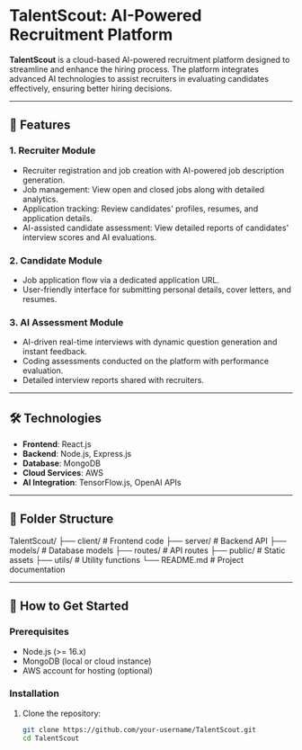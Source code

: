 # TalentScout: AI-Powered Recruitment Platform  

**TalentScout** is a cloud-based AI-powered recruitment platform designed to streamline and enhance the hiring process. The platform integrates advanced AI technologies to assist recruiters in evaluating candidates effectively, ensuring better hiring decisions.  

---

## 🚀 Features  

### 1. **Recruiter Module**  
- Recruiter registration and job creation with AI-powered job description generation.  
- Job management: View open and closed jobs along with detailed analytics.  
- Application tracking: Review candidates' profiles, resumes, and application details.  
- AI-assisted candidate assessment: View detailed reports of candidates' interview scores and AI evaluations.  

### 2. **Candidate Module**  
- Job application flow via a dedicated application URL.  
- User-friendly interface for submitting personal details, cover letters, and resumes.  

### 3. **AI Assessment Module**  
- AI-driven real-time interviews with dynamic question generation and instant feedback.  
- Coding assessments conducted on the platform with performance evaluation.  
- Detailed interview reports shared with recruiters.  

---

## 🛠️ Technologies  

- **Frontend**: React.js  
- **Backend**: Node.js, Express.js  
- **Database**: MongoDB  
- **Cloud Services**: AWS  
- **AI Integration**: TensorFlow.js, OpenAI APIs  

---

## 📂 Folder Structure  

TalentScout/ ├── client/ # Frontend code
├── server/ # Backend API
├── models/ # Database models
├── routes/ # API routes
├── public/ # Static assets
├── utils/ # Utility functions
└── README.md # Project documentation

---

## 🌟 How to Get Started  

### Prerequisites  
- Node.js (>= 16.x)  
- MongoDB (local or cloud instance)  
- AWS account for hosting (optional)  

### Installation  

1. Clone the repository:  
   ```bash  
   git clone https://github.com/your-username/TalentScout.git  
   cd TalentScout  
